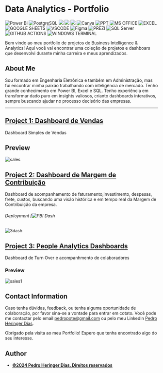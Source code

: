 # Data Analytics - Portfolio
![Power Bi](https://img.shields.io/badge/power_bi-F2C811?style=for-the-badge&logo=powerbi&logoColor=black)
![PostgreSQL](https://img.shields.io/badge/PostgreSQL-316192?style=for-the-badge&logo=postgresql&logoColor=white)
![](https://img.shields.io/badge/MySQL-00000F?style=for-the-badge&logo=mysql&logoColor=white)
![](https://img.shields.io/badge/SQLite-07405E?style=for-the-badge&logo=sqlite&logoColor=white)
![](https://img.shields.io/badge/Tableau-E97627?style=for-the-badge&logo=Tableau&logoColor=white)
![Canva](https://img.shields.io/badge/Canva-%2300C4CC.svg?style=for-the-badge&logo=Canva&logoColor=white)
![PPT](https://img.shields.io/badge/Microsoft_PowerPoint-B7472A?style=for-the-badge&logo=microsoft-powerpoint&logoColor=white)
![MS OFFICE](https://img.shields.io/badge/Microsoft_Office-D83B01?style=for-the-badge&logo=microsoft-office&logoColor=white)
![EXCEL](https://img.shields.io/badge/Microsoft_Excel-217346?style=for-the-badge&logo=microsoft-excel&logoColor=white)
![GOOGLE SHEETS](https://img.shields.io/badge/Google%20Sheets-34A853?style=for-the-badge&logo=google-sheets&logoColor=white)
![VSCODE](https://img.shields.io/badge/VSCode-0078D4?style=for-the-badge&logo=visual%20studio%20code&logoColor=white)
![Figma](https://img.shields.io/badge/Figma-F24E1E?style=for-the-badge&logo=figma&logoColor=white)
![PREZI](https://img.shields.io/badge/Prezi-3181FF?style=for-the-badge&logo=prezi&logoColor=white)
![SQL Server](https://img.shields.io/badge/Microsoft_SQL_Server-CC2927?style=for-the-badge&logo=microsoft-sql-server&logoColor=white)
![GITHUB ACTIONS](https://img.shields.io/badge/Github%20Actions-282a2e?style=for-the-badge&logo=githubactions&logoColor=367cfe)
![WINDOWS TERMINAL](https://img.shields.io/badge/windows%20terminal-4D4D4D?style=for-the-badge&logo=windows%20terminal&logoColor=white)




Bem vindo ao meu portfolio de projetos de Business Intelligence & Analytics! Aqui você vai encontrar uma coleção de projetos e dashboars que desenvolvi durante minha carreira e meus aprendizados. 

## About Me
Sou formado em Engenharia Eletrônica e também em Administração, mas fui encontrar minha paixão trabalhando com inteligência de mercado. Tenho grande conhecimento em Power BI, Excel e SQL. Tenho experiência em transformar dado puro em insights valiosos, crianto dashboards interativos, sempre buscando ajudar no processo decisório das empresas.

---
## [Project 1: Dashboard de Vendas](https://vendasdash)

Dashboard Simples de Vendas
## Preview

![sales](https://github.com/tushar2704/tushar2704-GIFs/blob/main/salesd1.gif)

## [Project 2: Dashboard de Margem de Contribuição](https://macodash)
Dashboard de acompanhamento de faturamento,investimento, despesas, frete, custos, buscando uma visão histórica e em tempo real da Margem de Contribuição da empresa. 
###### Deployment [![PBI Dash](https://macodash)

![3dash](https://github.com/tushar2704/Superstore-Sales-Dashboard-with-Streamlit/assets/66141195/ca77655e-b101-44e9-b5e7-fcdbf5aae388)




## [Project 3: People Analytics Dashboards](https://PADash)

Dashboard de Turn Over e acompanhmento de colaboradores
### Preview

![sales1](https://github.com/tushar2704/tushar2704-GIFs/assets/66141195/90ce1d58-66a4-4957-b58c-bd12911afdc0)




## Contact Information

Caso tenha dúvidas, feedback, ou tenha alguma oportunidade de colaboração, por favor sina-se a vontade para entrar em cotato. Você pode me contactar pelo email [pedropote@gmail.com](mailto:pedropote@gmail.com) ou pelo meu LinkedIn [Pedro Heringer Dias](https://www.linkedin.com/in/yourname).

Obrigado pela visita ao meu Portfolio! Espero que tenha encontrado algo do seu interesse.



## Author
- [<ins><b>©2024 Pedro Heringer Dias. Direitos reservados</b></ins>]([https://www.tushar-aggarwal.com/](https://www.linkedin.com/in/yourname))




 
 
